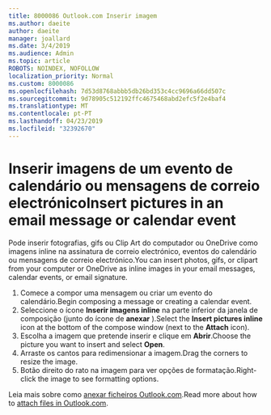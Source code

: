 ```yaml
---
title: 8000086 Outlook.com Inserir imagem
ms.author: daeite
author: daeite
manager: joallard
ms.date: 3/4/2019
ms.audience: Admin
ms.topic: article
ROBOTS: NOINDEX, NOFOLLOW
localization_priority: Normal
ms.custom: 8000086
ms.openlocfilehash: 7d53d8768abbb5db26bd353c4cc9696a66dd507c
ms.sourcegitcommit: 9d78905c512192ffc4675468abd2efc5f2e4baf4
ms.translationtype: MT
ms.contentlocale: pt-PT
ms.lasthandoff: 04/23/2019
ms.locfileid: "32392670"
---
```

# <a name="insert-pictures-in-an-email-message-or-calendar-event"></a><span data-ttu-id="feb21-102">Inserir imagens de um evento de calendário ou mensagens de correio electrónico</span><span class="sxs-lookup"><span data-stu-id="feb21-102">Insert pictures in an email message or calendar event</span></span>

<span data-ttu-id="feb21-103">Pode inserir fotografias, gifs ou Clip Art do computador ou OneDrive como imagens inline na assinatura de correio electrónico, eventos do calendário ou mensagens de correio electrónico.</span><span class="sxs-lookup"><span data-stu-id="feb21-103">You can insert photos, gifs, or clipart from your computer or OneDrive as inline images in your email messages, calendar events, or email signature.</span></span>

1. <span data-ttu-id="feb21-104">Comece a compor uma mensagem ou criar um evento do calendário.</span><span class="sxs-lookup"><span data-stu-id="feb21-104">Begin composing a message or creating a calendar event.</span></span>
2. <span data-ttu-id="feb21-105">Seleccione o ícone **Inserir imagens inline** na parte inferior da janela de composição (junto do ícone de **anexar** ).</span><span class="sxs-lookup"><span data-stu-id="feb21-105">Select the **Insert pictures inline** icon at the bottom of the compose window (next to the **Attach** icon).</span></span>
3. <span data-ttu-id="feb21-106">Escolha a imagem que pretende inserir e clique em **Abrir**.</span><span class="sxs-lookup"><span data-stu-id="feb21-106">Choose the picture you want to insert and select **Open**.</span></span>
4. <span data-ttu-id="feb21-107">Arraste os cantos para redimensionar a imagem.</span><span class="sxs-lookup"><span data-stu-id="feb21-107">Drag the corners to resize the image.</span></span>
5. <span data-ttu-id="feb21-108">Botão direito do rato na imagem para ver opções de formatação.</span><span class="sxs-lookup"><span data-stu-id="feb21-108">Right-click the image to see formatting options.</span></span>

<span data-ttu-id="feb21-109">Leia mais sobre como [anexar ficheiros Outlook.com](https://support.office.com/article/8d7c1ea7-4e5f-44ce-bb6e-c5fcc92ba9ab).</span><span class="sxs-lookup"><span data-stu-id="feb21-109">Read more about how to [attach files in Outlook.com](https://support.office.com/article/8d7c1ea7-4e5f-44ce-bb6e-c5fcc92ba9ab).</span></span>